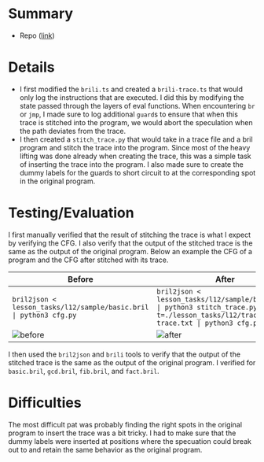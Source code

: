 # Summary
- Repo ([link](https://github.com/NgaiJustin/cs6120-bril/tree/138f0b2dd4749c63aaf12dcc39a228619bf6522d))


# Details
- I first modified the `brili.ts` and created a `brili-trace.ts` that would only log the instructions that are executed. I did this by modifying the state passed through the layers of eval functions. When encountering `br` or `jmp`, I made sure to log additional `guard`s to ensure that when this trace is stitched into the program, we would abort the speculation when the path deviates from the trace.
- I then created a `stitch_trace.py` that would take in a trace file and a bril program and stitch the trace into the program. Since most of the heavy lifting was done already when creating the trace, this was a simple task of inserting the trace into the program. I also made sure to create the dummy labels for the guards to short circuit to at the corresponding spot in the original program.

# Testing/Evaluation

I first manually verified that the result of stitching the trace is what I expect by verifying the CFG. I also verify that the output of the stitched trace is the same as the output of the original program. Below an example the CFG of a program and the CFG after stitched with its trace.

| Before | After |
| --- | --- |
| `bril2json < lesson_tasks/l12/sample/basic.bril \| python3 cfg.py`| `bril2json < lesson_tasks/l12/sample/basic.bril \| python3 stitch_trace.py -t=./lesson_tasks/l12/traces/basic-trace.txt \| python3 cfg.py`|
| ![before](https://github.com/sampsyo/cs6120/assets/57964367/735db645-1cbc-487c-aa50-98e5719e22fa) | ![after](https://github.com/sampsyo/cs6120/assets/57964367/13bbc157-3d34-491d-a2f7-0dbcb045091a)

I then used the `bril2json` and `brili` tools to verify that the output of the stitched trace is the same as the output of the original program. I verified for `basic.bril`, `gcd.bril`, `fib.bril`, and `fact.bril`.


# Difficulties
The most difficult pat was probably finding the right spots in the original program to insert the trace was a bit tricky. I had to make sure that the dummy labels were inserted at positions where the specuation could break out to and retain the same behavior as the original program.